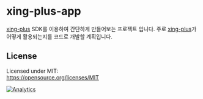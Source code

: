 # xing-plus-app
[xing-plus](https://github.com/sculove/xing-plus) SDK를 이용하여 간단하게 만들어보는 프로젝트 입니다.
주로 [xing-plus](https://github.com/sculove/xing-plus)가 어떻게 활용되는지를 코드로 개발할 계획입니다.

## License
Licensed under MIT:  
https://opensource.org/licenses/MIT 

[![Analytics](https://ga-beacon.appspot.com/UA-37362821-9/xing-plus/readme)](https://github.com/sculove/xing-plus-app)
